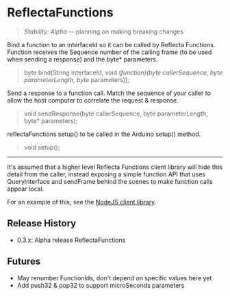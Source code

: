 # ReflectaFunctions #

> _Stability: Alpha_ -- planning on making breaking changes

Bind a function to an interfaceId so it can be called by Reflecta Functions.  Function receives the Sequence number of the calling frame (to be used when sending a response) and the byte* parameters.
>  byte bind(String interfaceId, void (*function)(byte callerSequence, byte parameterLength, byte* parameters));

Send a response to a function call.  Match the sequence of your caller to allow the host computer to correlate the request & response.
> void sendResponse(byte callerSequence, byte parameterLength, byte* parameters);

reflectaFunctions setup() to be called in the Arduino setup() method.
> void setup();

---

It's assumed that a higher level Reflecta Functions client library will hide this detail from the caller, instead exposing a simple function API that uses QueryInterface and sendFrame behind the scenes to make function calls appear local.

For an example of this, see the [NodeJS client library](https://github.com/JayBeavers/Reflecta/tree/master/NodeClient).

## Release History

- 0.3.x: Alpha release ReflectaFunctions

## Futures

- May renumber FunctionIds, don't depend on specific values here yet
- Add push32 & pop32 to support microSeconds parameters